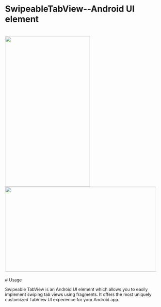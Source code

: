 # SwipeableTabView--Android UI element
<h1 align="left">
<img src="https://cloud.githubusercontent.com/assets/11522875/18473781/6cf314de-79dc-11e6-9d39-10f0588c62c7.gif" width="280" height="498"/>
<img src="https://cloud.githubusercontent.com/assets/11522875/18474805/80ccd828-79e1-11e6-9f89-d6fd655434c8.gif" width="498" height="280"/>
</h1>
# Usage

Swipeable TabView is an Android UI element which allows you to easily implement swiping tab views using fragments. It offers the most uniquely customized TabView UI experience for your Android app.
